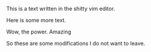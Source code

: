 This is a text written in the shitty vim editor.

Here is some more text. 



Wow, the power. Amazing


So these are some modifications I do not want to leave.
